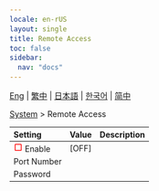 ```yaml
---
locale: en-rUS
layout: single
title: Remote Access
toc: false
sidebar:
  nav: "docs"
---
```

[Eng](/dancexr/menu/2025.4/system/remote_access) | [繁中](/tw/dancexr/menu/2025.4/system/remote_access) | [日本語](/jp/dancexr/menu/2025.4/system/remote_access) | [한국어](/kr/dancexr/menu/2025.4/system/remote_access) | [简中](/zh/dancexr/menu/2025.4/system/remote_access)

[System](../menu#System) > Remote Access



| Setting | Value | Description |
| :--- | --- | :--- |
| <img src="/images/icon/ic_check_off.png" alt="check off icon"/> Enable</nobr>| [OFF] | 
|  Port Number</nobr>|| 
|  Password</nobr>|| 
